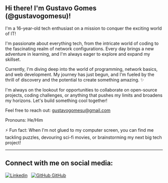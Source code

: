 ## Hi there! I'm Gustavo Gomes (@gustavogomesu)!

I'm a 16-year-old tech enthusiast on a mission to conquer the exciting world of IT! 

I'm passionate about everything tech, from the intricate world of coding to the fascinating realm of network configurations. Every day brings a new adventure in learning, and I'm always eager to explore and expand my skillset. 

Currently, I'm diving deep into the world of programming, network basics, and web development. My journey has just begun, and I'm fueled by the thrill of discovery and the potential to create something amazing. ✨

I'm always on the lookout for opportunities to collaborate on open-source projects, coding challenges, or anything that pushes my limits and broadens my horizons. Let's build something cool together! 

Feel free to reach out: gustavogomesu@gmail.com

Pronouns: He/Him

⚡ Fun fact: When I'm not glued to my computer screen, you can find me tackling puzzles, devouring sci-fi movies, or brainstorming my next big tech project! 

---

## Connect with me on social media:

[![Linkedin](https://img.shields.io/badge/LinkedIn-0077B5?style=for-the-badge&logo=linkedin&logoColor=white)](https://www.linkedin.com/in/gustavo-gomes-a03b76301/)
&nbsp;
[![GitHub](https://i.sstatic.net/tskMh.png) GitHub](https://github.com/gustavogomesu)